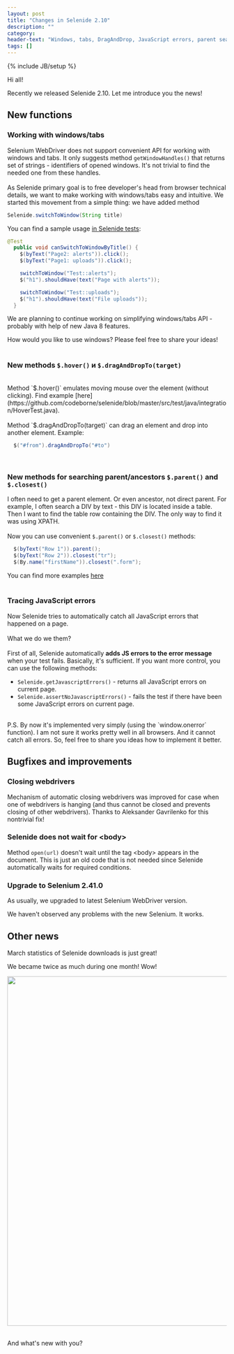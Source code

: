 ```yaml
---
layout: post
title: "Changes in Selenide 2.10"
description: ""
category:
header-text: "Windows, tabs, DragAndDrop, JavaScript errors, parent search and upgrade to Selenium 2.41.0"
tags: []
---
```

{% include JB/setup %}

Hi all!

Recently we released Selenide 2.10. Let me introduce you the news!

## New functions

### Working with windows/tabs

Selenium WebDriver does not support convenient API for working with windows and tabs.
It only suggests method `getWindowHandles()` that returns set of strings - identifiers of opened windows.
It's not trivial to find the needed one from these handles.
<br/>
<br/>
As Selenide primary goal is to free developer's head from browser technical details, we want to make working with
windows/tabs easy and intuitive. We started this movement from a simple thing: we have added method

```java
Selenide.switchToWindow(String title)
```

You can find a sample usage [in Selenide tests](https://github.com/codeborne/selenide/blob/master/src/test/java/integration/TabsTest.java#LC45):

```java
@Test
  public void canSwitchToWindowByTitle() {
    $(byText("Page2: alerts")).click();
    $(byText("Page1: uploads")).click();

    switchToWindow("Test::alerts");
    $("h1").shouldHave(text("Page with alerts"));

    switchToWindow("Test::uploads");
    $("h1").shouldHave(text("File uploads"));
  }
```

We are planning to continue working on simplifying windows/tabs API - probably with help of new Java 8 features. 

How would you like to use windows? Please feel free to share your ideas!
<br/>
<br/>

### New methods `$.hover()` и `$.dragAndDropTo(target)`

<br/>
Method `$.hover()` emulates moving mouse over the element (without clicking).
Find example [here](https://github.com/codeborne/selenide/blob/master/src/test/java/integration/HoverTest.java).
<br/>
<br/>
Method `$.dragAndDropTo(target)` can drag an element and drop into another element. Example:

```java
  $("#from").dragAndDropTo("#to")
```

<br/>

### New methods for searching parent/ancestors `$.parent()` and `$.closest()`

I often need to get a parent element. Or even ancestor, not direct parent. For example, I often search a DIV by text - 
this DIV is located inside a table. Then I want to find the table row containing the DIV. The only way to find it was using XPATH.
<br/>
<br/>
Now you can use convenient `$.parent()` or `$.closest()` methods:

```java
  $(byText("Row 1")).parent();
  $(byText("Row 2")).closest("tr");
  $(By.name("firstName")).closest(".form");
```

You can find more examples [here](https://github.com/codeborne/selenide/blob/master/src/test/java/integration/ParentTest.java)
<br/>
<br/>

### Tracing JavaScript errors
Now Selenide tries to automatically catch all JavaScript errors that happened on a page.
<br/>
<br/>
What we do we them?
<br/>
<br/>
First of all, Selenide automatically **adds JS errors to the error message** when your test fails.
Basically, it's sufficient. If you want more control, you can use the following methods:

* ```Selenide.getJavascriptErrors()``` - returns all JavaScript errors on current page.
* ```Selenide.assertNoJavascriptErrors()``` - fails the test if there have been some JavaScript errors on current page.

<br/>
P.S. By now it's implemented very simply (using the `window.onerror` function). I am not sure it works pretty well
in all browsers. And it cannot catch all errors. So, feel free to share you ideas how to implement it better.

<br/>

## Bugfixes and improvements
### Closing webdrivers 
Mechanism of automatic closing webdrivers was improved for case when one of webdrivers is hanging (and thus cannot be 
closed and prevents closing of other webdrivers). Thanks to Aleksander Gavrilenko for this nontrivial fix!

### Selenide does not wait for &lt;body&gt;

Method `open(url)` doesn't wait until the tag &lt;body&gt; appears in the document.
This is just an old code that is not needed since Selenide automatically waits for required conditions. 

 
### Upgrade to Selenium 2.41.0

As usually, we upgraded to latest Selenium WebDriver version.

We haven't observed any problems with the new Selenium. It works.

## Other news

March statistics of Selenide downloads is just great!

We became twice as much during one month! Wow!

<center>
<img src="{{ BASE_PATH }}/images/2014/04/selenide_downloads.2014-03.png" width="800"/>
</center>


<br/>

And what's new with you?

<br/>